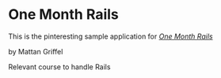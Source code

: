 # One Month Rails

This is the pinteresting sample application for [*One Month Rails*](http://onemonthrails.com)

by Mattan Griffel

Relevant course to handle Rails
